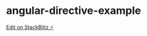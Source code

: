 # angular-directive-example

[Edit on StackBlitz ⚡️](https://stackblitz.com/edit/angular-bc5csv-k4fjud)